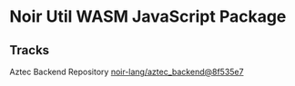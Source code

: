 # Noir Util WASM JavaScript Package

## Tracks

Aztec Backend Repository [noir-lang/aztec_backend@8f535e7](https://github.com/noir-lang/aztec_backend/tree/8f535e7e573262f0e4e8a5f9f1dd6b84888fc9fc)
